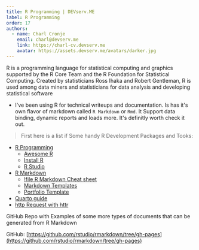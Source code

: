 ```yaml
---
title: R Programming | DEVserv.ME
label: R Programming
order: 17
authors:
  - name: Charl Cronje
    email: charl@devserv.me
    link: https://charl-cv.devserv.me
    avatar: https://assets.devserv.me/avatars/darker.jpg
---
```

R is a programming language for statistical computing and graphics supported by the R Core Team and the R Foundation for Statistical Computing. Created by statisticians Ross Ihaka and Robert Gentleman, R is used among data miners and statisticians for data analysis and developing statistical software

- I've been using R for technical writeups and documentation. Is has it's own flavor of markdown called `R Markdown` or `Rmd`. It Support data binding, dynamic reports and loads more. It's definitly worth check it out.

> First here is a list if Some handy R Development Packages and Tooks:

- [R Programming](README.md)
  - [Awesome R](awesomer.md)
  - [Install R](installR.md)
  - [R Studio](rstudio.md)
- [R Markdown](rmd.md)
  - [!file R Markdown Cheat sheet](mdCheatsheet.pdf)
  - [Markdown Templates](mdTemplates.md)
  - [Portfolio Template](cvTemplare.md)
- [Quarto guide](quartoGuide.md)
- [http Request with httr](httr.md)

GitHub Repo with Examples of some more types of documents that can be generated from R Markdown

GitHub: [https://github.com/rstudio/rmarkdown/tree/gh-pages](https://github.com/rstudio/rmarkdown/tree/gh-pages)
